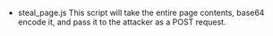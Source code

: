 * steal_page.js
This script will take the entire page contents, base64 encode it, and pass it to the attacker as a POST request.
